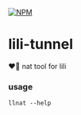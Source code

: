 [![NPM](https://nodei.co/npm/lili-tunnel.png?compact=true)](https://npmjs.org/package/lili-tunnel)

# lili-tunnel

:heart_on_fire: nat tool for lili 

### usage

```
llnat --help
```